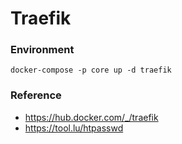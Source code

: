 # Traefik

### Environment
````
docker-compose -p core up -d traefik
````

### Reference
- https://hub.docker.com/_/traefik
- https://tool.lu/htpasswd
